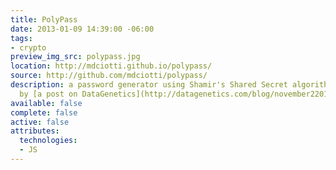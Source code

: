 ```yaml
---
title: PolyPass
date: 2013-01-09 14:39:00 -06:00
tags:
- crypto
preview_img_src: polypass.jpg
location: http://mdciotti.github.io/polypass/
source: http://github.com/mdciotti/polypass/
description: a password generator using Shamir's Shared Secret algorithm inspired
  by [a post on DataGenetics](http://datagenetics.com/blog/november22012/)
available: false
complete: false
active: false
attributes:
  technologies:
  - JS
---
```


